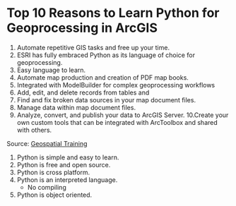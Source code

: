 # Top 10 Reasons to Learn Python for Geoprocessing in ArcGIS #

1. Automate repetitive GIS tasks and free up your time.
2. ESRI has fully embraced Python as its language of choice for geoprocessing. 
3. Easy language to learn.
4. Automate map production and creation of PDF map books.
5. Integrated with ModelBuilder for complex geoprocessing workflows
6. Add, edit, and delete records from tables and
7. Find and fix broken data sources in your map document files.
8. Manage data within map document files.
9. Analyze, convert, and publish your data to ArcGIS Server.
10.Create your own custom tools that can be integrated with ArcToolbox and shared with others.

Source: [Geospatial Training](http://www.geospatialtraining.com/index.php?option=com_catalog&view=node&id=63%3Agis-programming-101-for-arcgis-10-mastering-python&Itemid=87)

1. Python is simple and easy to learn. 
2. Python is free and open source.
3. Python is cross platform.
4. Python is an interpreted language.  
    * No compiling
5. Python is object oriented.

